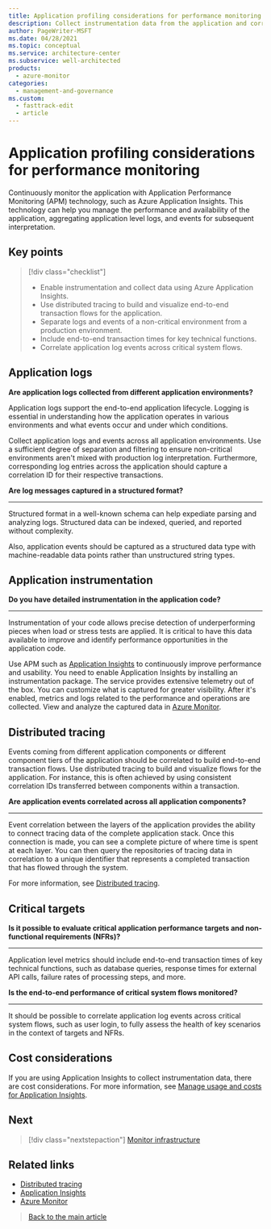 ```yaml
---
title: Application profiling considerations for performance monitoring
description: Collect instrumentation data from the application and correlated events across the entire stack.
author: PageWriter-MSFT
ms.date: 04/28/2021
ms.topic: conceptual
ms.service: architecture-center
ms.subservice: well-architected
products:
  - azure-monitor
categories:
  - management-and-governance
ms.custom:
  - fasttrack-edit
  - article
---
```


# Application profiling considerations for performance monitoring

Continuously monitor the application with Application Performance Monitoring (APM) technology, such as Azure Application Insights. This technology can help you manage the performance and availability of the application, aggregating application level logs, and events for subsequent interpretation. 

## Key points
> [!div class="checklist"]
> - Enable instrumentation and collect data using Azure Application Insights.
> - Use distributed tracing to build and visualize end-to-end transaction flows for the application.
> - Separate logs and events of a non-critical environment from a production environment.
> - Include end-to-end transaction times for key technical functions.
> - Correlate application log events across critical system flows.

## Application logs

**Are application logs collected from different application environments?**

Application logs support the end-to-end application lifecycle. Logging is essential in understanding how the application operates in various environments and what events occur and under which conditions.

Collect application logs and events across all application environments. Use a sufficient degree of separation and filtering to ensure non-critical environments aren't mixed with production log interpretation. Furthermore, corresponding log entries across the application should capture a correlation ID for their respective transactions.

**Are log messages captured in a structured format?**
***
Structured format in a well-known schema can help expediate parsing and analyzing logs. Structured data can be indexed, queried, and reported without complexity.

Also, application events should be captured as a structured data type with machine-readable data points rather than unstructured string types. 


## Application instrumentation

**Do you have detailed instrumentation in the application code?**
***

Instrumentation of your code allows precise detection of underperforming pieces when load or stress tests are applied. It is critical to have this data available to improve and identify performance opportunities in the application code.

Use APM such as [Application Insights](/azure/azure-monitor/app/app-insights-overview) to continuously improve performance and usability. You need to enable Application Insights by installing an instrumentation package. The service provides extensive telemetry out of the box. You can customize what is captured for greater visibility.  After it's enabled, metrics and logs related to the performance and operations are collected. View and analyze the captured data in [Azure Monitor](/azure/azure-monitor/overview). 

## Distributed tracing

Events coming from different application components or different component tiers of the application should be correlated to build end-to-end transaction flows. Use distributed tracing to build and visualize flows for the application. For instance, this is often achieved by using consistent correlation IDs transferred between components within a transaction.

**Are application events correlated across all application components?**
***

Event correlation between the layers of the application provides the ability to connect tracing data of the complete application stack. Once this connection is made, you can see a complete picture of where time is spent at each layer. You can then query the repositories of tracing data in correlation to a unique identifier that represents a completed transaction that has flowed through the system.

For more information, see [Distributed tracing](/azure/architecture/microservices/logging-monitoring#distributed-tracing).

## Critical targets

**Is it possible to evaluate critical application performance targets and non-functional requirements (NFRs)?**
***

Application level metrics should include end-to-end transaction times of key technical functions, such as database queries, response times for external API calls, failure rates of processing steps, and more.

**Is the end-to-end performance of critical system flows monitored?**
***
It should be possible to correlate application log events across critical system flows, such as user login, to fully assess the health of key scenarios in the context of targets and NFRs.

## Cost considerations

If you are using Application Insights to collect instrumentation data, there are cost considerations. For more information, see [Manage usage and costs for Application Insights](/azure/azure-monitor//app/pricing).

## Next
> [!div class="nextstepaction"] 
> [Monitor infrastructure](monitor-infrastructure.md)


## Related links
- [Distributed tracing](/azure/architecture/microservices/logging-monitoring#distributed-tracing)
- [Application Insights](/azure/azure-monitor/app/app-insights-overview)
- [Azure Monitor](/azure/azure-monitor/overview)
> [Back to the main article](monitor.md)